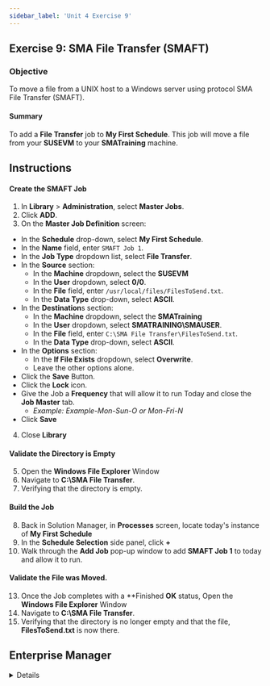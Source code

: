 ```yaml
---
sidebar_label: 'Unit 4 Exercise 9'
---
```


## Exercise 9: SMA File Transfer (SMAFT)

### Objective

To move a file from a UNIX host to a Windows server using protocol SMA File Transfer (SMAFT).

#### Summary

To add a **File Transfer** job to **My First Schedule**. This job will move a file from your **SUSEVM** to your **SMATraining** machine.

## Instructions

#### Create the SMAFT Job

1.  In **Library** > **Administration**, select **Master Jobs**.
2.  Click **ADD**.
3.  On the **Master Job Definition** screen:
* In the **Schedule** drop-down, select **My First Schedule**.
* In the **Name** field, enter ```SMAFT Job 1```.
* In the **Job Type** dropdown list, select **File Transfer**.
* In the **Source** section:
  * In the **Machine** dropdown, select the **SUSEVM**
  * In the **User** dropdown, select **0/0**.
  * In the **File** field, enter ```/usr/local/files/FilesToSend.txt```.
  * In the **Data Type** drop-down, select **ASCII**.
* In the **Destination**s section:
  * In the **Machine** dropdown, select the **SMATraining**
  * In the **User** dropdown, select **SMATRAINING\SMAUSER**.
  * In the **File** field, enter ```C:\SMA File Transfer\FilesToSend.txt```.
  * In the **Data Type** drop-down, select **ASCII**.
* In the **Options** section:
  * In the **If File Exists** dropdown, select **Overwrite**.
  * Leave the other options alone.
* Click the **Save** Button.
* Click the **Lock** icon.
* Give the Job a **Frequency** that will allow it to run Today and close the **Job Master** tab.
  * _Example: Example-Mon-Sun-O or Mon-Fri-N_
* Click **Save**
4.  Close **Library**

#### Validate the Directory is Empty

5.  Open the **Windows File Explorer** Window
6.  Navigate to **C:\SMA File Transfer**.
7.  Verifying that the directory is empty.

#### Build the Job
8.  Back in Solution Manager, in **Processes** screen, locate today's instance of **My First Schedule**
9. In the **Schedule Selection** side panel, click **+**
10. Walk through the **Add Job** pop-up window to add **SMAFT Job 1** to today and allow it to run. 

#### Validate the File was Moved.
13. Once the Job completes with a **Finished **OK** status, Open the **Windows File Explorer** Window
14. Navigate to **C:\SMA File Transfer**.
15. Verifying that the directory is no longer empty and that the file, **FilesToSend.txt** is now there.

## Enterprise Manager

<details>

### Instructions

:::tip [Walkthrough Video - Unit 4 Exercise 9](../static/videobasic/U4E9.mp4)
:::

1.  Under the **Administration** topic, Double-Click on **Job Master**. 
2.  In the **Schedule** drop-down list, select **My First Schedule**.
3.  Click the **Add** button on the **Job Master** toolbar. 
4.  In the **Name** field, enter **SMAFT Job 1**.
5.  In the **Job Type** drop-down list, select **File Transfer**.
6.  In the **Source Information Machine** drop-down list, select the ```UNIX``` machine you created earlier in this class to specify where the file is coming from. 
7.  In the **Source Information User** drop-down list, select ```0/0``` to specify who the sending machine will impersonate.
8.  In the **Source Information File** field, enter the following for the path and file name to Transfer:
```
/usr/local/files/FilesToSend.txt
```
9.  In the **Destination Information Machine** drop-down list, select the ```SMATraining``` machine to specify where the file is going to. 
10.  In the **Destination Information User** drop-down list, select ```SMATRAINING\SMAUSER``` to specify who the sending machine will impersonate.
11.  In the **Destination Information File** field, enter the following for the path and file name to Transfer: 
```
C:\SMA File Transfer\FilesToSend.txt
``` 
12.  Click the **Options** Tab.
13.  In the **Source Data Type** drop-down list, select **ASCII**.
14.  In the **Destination Data Type** drop-down list, select **ASCII**.
15.  In the **If File Exists** drop-down list, select **Overwrite**.
16.  Leave the **Maximum Transfer Rate**, **Compression**, and **Encryption** alone.
17.  Click the **Save** Button.
18.  Give the Job a **Frequency** that will allow it to run Today and close the **Job Master** tab.
19.  Open the **Windows File Explorer** and check the ```C:\SMA File Transfer``` folder on the OpCon server verifying that it is **empty**.
20.  In an **Operations View** Add this Job to today’s Schedule allowing it to run Released.
21.  Once the Job finishes **OK**, verify that the ```FilesToSend.txt``` is now in the ```C:\SMA File Transfer``` folder.

</details>
